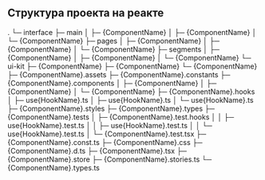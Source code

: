 ## Структура проекта на реакте

.
└─ interface
   ├─ main
   │  ├─ {ComponentName}
   │  ├─ {ComponentName}
   │  └─ {ComponentName}
   ├─ pages
   │  ├─ {ComponentName}
   │  ├─ {ComponentName}
   │  └─ {ComponentName}
   ├─ segments
   │  ├─ {ComponentName}
   │  ├─ {ComponentName}
   │  └─ {ComponentName}
   └─ ui-kit
      ├─ {ComponentName}
      ├─ {ComponentName}
      └─ {ComponentName}
         ├─ {ComponentName}.assets
         ├─ {ComponentName}.constants
         ├─ {ComponentName}.components
         │  ├─ {ComponentName}
         │  ├─ {ComponentName}
         │  └─ {ComponentName}
         ├─ {ComponentName}.hooks
         │  ├─ use{HookName}.ts
         │  ├─ use{HookName}.ts
         │  └─ use{HookName}.ts
         ├─ {ComponentName}.styles
         ├─ {ComponentName}.types
         ├─ {ComponentName}.tests
         │  ├─ {ComponentName}.test.hooks
         │  │  ├─ use{HookName}.test.ts
         │  │  ├─ use{HookName}.test.ts
         │  │  └─ use{HookName}.test.ts
         │  └─ {ComponentName}.test.tsx
         ├─ {ComponentName}.const.ts
         ├─ {ComponentName}.css
         ├─ {ComponentName}.d.ts
         ├─ {ComponentName}.tsx
         ├─ {ComponentName}.store
         ├─ {ComponentName}.stories.ts
         └─ {ComponentName}.types.ts
